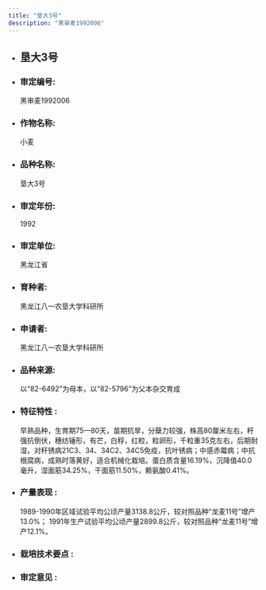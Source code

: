 ```yaml
---
title: "垦大3号"
description: "黑审麦1992006"
---
```

* ## 垦大3号
* ###  审定编号:  
   黑审麦1992006

*  ### 作物名称:  
   小麦

*   ###  品种名称: 
    垦大3号

*   ### 审定年份: 
    1992

*   ### 审定单位:  
    黑龙江省

*   ### 育种者:  
    黑龙江八一农垦大学科研所

*   ### 申请者:  
    黑龙江八一农垦大学科研所

*   ### 品种来源:  
    以“82-6492”为母本，以“82-5796”为父本杂交育成

*   ### 特征特性 : 
    早熟品种，生育期75—80天，苗期抗旱，分蘖力较强，株高80厘米左右，秆强抗倒伏，穗纺锤形，有芒，白稃，红粒，粒卵形，千粒重35克左右，后期耐湿，对秆锈病21C3、34、34C2、34C5免疫，抗叶锈病；中感赤霉病；中抗根腐病，成熟时落黄好，适合机械化栽培。蛋白质含量16.19%，沉降值40.0毫升，湿面筋34.25%，干面筋11.50%，赖氨酸0.41%。

*   ### 产量表现 : 
    1989-1990年区域试验平均公顷产量3138.8公斤，较对照品种“龙麦11号”增产13.0%； 1991年生产试验平均公顷产量2899.8公斤，较对照品种“龙麦11号”增产12.1%。

*   ### 栽培技术要点 : 
    

*   ### 审定意见 : 
    
